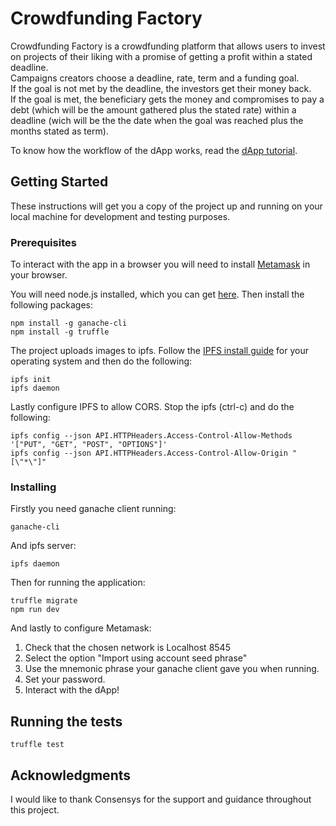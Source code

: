 # Crowdfunding Factory

Crowdfunding Factory is a crowdfunding platform that allows users to invest on projects of their liking with a promise of
getting a profit within a stated deadline.<br>
Campaigns creators choose a deadline, rate, term and a funding goal. <br>
If the goal is not met by the deadline, the investors get their money back.<br>
If the goal is met, the beneficiary gets the money and compromises to pay a debt (which will be the amount gathered plus the stated rate)
within a deadline (wich will be the the date when the goal was reached plus the months stated as term). 

To know how the workflow of the dApp works, read the [dApp tutorial]().

## Getting Started

These instructions will get you a copy of the project up and running on your local machine for development and testing purposes.

### Prerequisites

To interact with the app in a browser you will need to install [Metamask](https://metamask.io/) in your browser.

You will need node.js installed, which you can get [here](https://nodejs.org/es/). Then install the following packages:

```
npm install -g ganache-cli
npm install -g truffle
```

The project uploads images to ipfs. Follow the [IPFS install guide](https://ipfs.io/docs/install/) for your operating 
system and then do the following:

```
ipfs init
ipfs daemon
```

Lastly configure IPFS to allow CORS. Stop the ipfs (ctrl-c) and do the following:

```
ipfs config --json API.HTTPHeaders.Access-Control-Allow-Methods '["PUT", "GET", "POST", "OPTIONS"]'
ipfs config --json API.HTTPHeaders.Access-Control-Allow-Origin "[\"*\"]"
```

### Installing

Firstly you need ganache client running:

```
ganache-cli
```

And ipfs server:

```
ipfs daemon
```

Then for running the application:

```
truffle migrate
npm run dev
```

And lastly to configure Metamask:

1. Check that the chosen network is Localhost 8545
2. Select the option "Import using account seed phrase"
3. Use the mnemonic phrase your ganache client gave you when running.
4. Set your password.
5. Interact with the dApp!

## Running the tests

```
truffle test
```

## Acknowledgments

I would like to thank Consensys for the support and guidance throughout this project.
